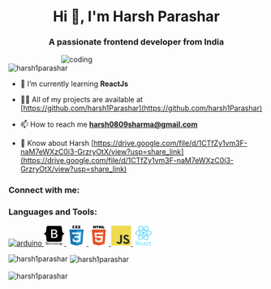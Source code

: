 <h1 align="center">Hi 👋, I'm Harsh Parashar</h1>
<h3 align="center">A passionate frontend developer from India</h3>

<img align = "right" alt="coding" width="400" src="https://cdn.dribbble.com/users/1162077/screenshots/3848914/programmer.gif">

<p align="left"> <img src="https://komarev.com/ghpvc/?username=harsh1parashar&label=Profile%20views&color=0e75b6&style=flat" alt="harsh1parashar" /> </p>

- 🌱 I’m currently learning **ReactJs**

- 👨‍💻 All of my projects are available at [https://github.com/harsh1Parashar](https://github.com/harsh1Parashar)

- 📫 How to reach me **harsh0809sharma@gmail.com**

- 📄 Know about Harsh [https://drive.google.com/file/d/1CTfZy1vm3F-naM7eWXzC0i3-GrzryOtX/view?usp=share_link](https://drive.google.com/file/d/1CTfZy1vm3F-naM7eWXzC0i3-GrzryOtX/view?usp=share_link)

<h3 align="left">Connect with me:</h3>
<p align="left">
</p>

<h3 align="left">Languages and Tools:</h3>
<p align="left"> <a href="https://www.arduino.cc/" target="_blank" rel="noreferrer"> <img src="https://cdn.worldvectorlogo.com/logos/arduino-1.svg" alt="arduino" width="40" height="40"/> </a> <a href="https://getbootstrap.com" target="_blank" rel="noreferrer"> <img src="https://raw.githubusercontent.com/devicons/devicon/master/icons/bootstrap/bootstrap-plain-wordmark.svg" alt="bootstrap" width="40" height="40"/> </a> <a href="https://www.w3schools.com/css/" target="_blank" rel="noreferrer"> <img src="https://raw.githubusercontent.com/devicons/devicon/master/icons/css3/css3-original-wordmark.svg" alt="css3" width="40" height="40"/> </a> <a href="https://www.w3.org/html/" target="_blank" rel="noreferrer"> <img src="https://raw.githubusercontent.com/devicons/devicon/master/icons/html5/html5-original-wordmark.svg" alt="html5" width="40" height="40"/> </a> <a href="https://developer.mozilla.org/en-US/docs/Web/JavaScript" target="_blank" rel="noreferrer"> <img src="https://raw.githubusercontent.com/devicons/devicon/master/icons/javascript/javascript-original.svg" alt="javascript" width="40" height="40"/> </a> <a href="https://reactjs.org/" target="_blank" rel="noreferrer"> <img src="https://raw.githubusercontent.com/devicons/devicon/master/icons/react/react-original-wordmark.svg" alt="react" width="40" height="40"/> </a> </p>

<p><img align="left" src="https://github-readme-stats.vercel.app/api/top-langs?username=harsh1parashar&show_icons=true&locale=en&layout=compact" alt="harsh1parashar" /></p>

<p>&nbsp;<img align="center" src="https://github-readme-stats.vercel.app/api?username=harsh1parashar&show_icons=true&locale=en" alt="harsh1parashar" /></p>

<p><img align="center" src="https://github-readme-streak-stats.herokuapp.com/?user=harsh1parashar&" alt="harsh1parashar" /></p>
